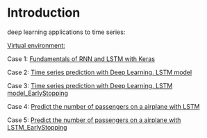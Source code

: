 # Introduction

deep learning applications to time series:

[Virtual environment:](https://github.com/gizanpk/Time-series-prediction-with-Deep-Learning.-/blob/main/0.%20Virtual%20environment.txt)  

Case 1: [Fundamentals of RNN and LSTM with Keras](https://github.com/gizanpk/Time-series-prediction-with-Deep-Learning.-/blob/main/1.%20Fundamentals%20of%20RNN%20and%20LSTM%20with%20Keras.ipynb)

Case 2: [Time series prediction with Deep Learning. LSTM model](https://github.com/gizanpk/Time-series-prediction-with-Deep-Learning.-/blob/main/2.%20Time%20series%20prediction%20with%20Deep%20Learning.%20LSTM%20model.ipynb)

Case 3: [Time series prediction with Deep Learning. LSTM model_EarlyStopping](https://github.com/gizanpk/Time-series-prediction-with-Deep-Learning.-/blob/main/3.%20Time%20series%20prediction%20with%20Deep%20Learning.%20LSTM%20model_EarlyStopping.ipynb)

Case 4: [Predict the number of passengers on a airplane with LSTM](https://github.com/gizanpk/Time-series-prediction-with-Deep-Learning.-/blob/main/4.%20predict%20the%20number%20of%20passengers%20on%20a%20airplane%20with%20LSTM.ipynb)

Case 5: [Predict the number of passengers on a airplane with LSTM_EarlyStopping](https://github.com/gizanpk/Time-series-prediction-with-Deep-Learning.-/blob/main/5.%20Predict%20the%20number%20of%20passengers%20on%20a%20airplane%20with%20LSTM_EarlyStopping.ipynb)


